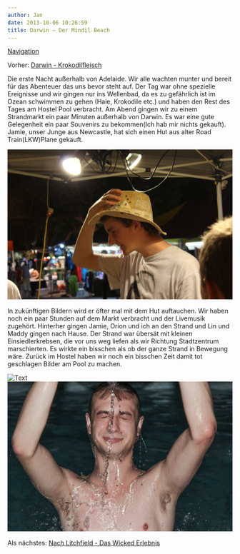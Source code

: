 ```yaml
---
author: Jan
date: 2013-10-06 10:26:59
title: Darwin – Der Mindil Beach
---
```


[Navigation](/posts/30-der-stuart-highway/)

Vorher: [Darwin - Krokodilfleisch](../day_01)

Die erste Nacht außerhalb von Adelaide. Wir alle wachten munter und bereit für
das Abenteuer das uns bevor steht auf. Der Tag war ohne spezielle Ereignisse
und wir gingen nur ins Wellenbad, da es zu gefährlich ist im Ozean schwimmen
zu gehen (Haie, Krokodile etc.) und haben den Rest des Tages am Hostel Pool
verbracht. Am Abend gingen wir zu einem Strandmarkt ein paar Minuten außerhalb
von Darwin. Es war eine gute Gelegenheit ein paar Souvenirs zu bekommen(Ich hab
mir nichts gekauft). Jamie, unser Junge aus Newcastle, hat sich einen Hut aus
alter Road Train(LKW)Plane gekauft.

![Text](images/jamies_hat.jpg)

In zukünftigen Bildern wird er öfter mal mit dem Hut auftauchen. Wir haben noch
ein paar Stunden auf dem Markt verbracht und der Livemusik zugehört. Hinterher
gingen Jamie, Orion und ich an den Strand und Lin und Maddy gingen nach Hause.
Der Strand war übersät mit kleinen Einsiedlerkrebsen, die vor uns weg liefen
als wir Richtung Stadtzentrum marschierten. Es wirkte ein bisschen als ob der
ganze Strand in Bewegung wäre. Zurück im Hostel haben wir noch ein bisschen
Zeit damit tot geschlagen Bilder am Pool zu machen.

![Text](images/splash.jpg)
![Text](images/orion.jpg)

Als nächstes: [Nach Litchfield - Das Wicked Erlebnis](../day_03)
